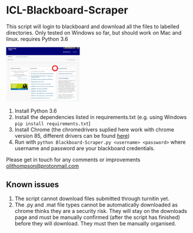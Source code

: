 # ICL-Blackboard-Scraper
This script will login to blackboard and download all the files to labelled directories.
Only tested on Windows so far, but should work on Mac and linux. requires Python 3.6

<img src="https://github.com/ot316/ICL-Blackboard-Scraper/blob/master/screenshot.PNG" alt="screenshot" width="200"/>



1. Install Python 3.6
2. Install the dependencies listed in requirements.txt (e.g. using Windows ```pip install requirements.txt```)
3. Install Chrome (the chromedrivers suplied here work with chrome version 85, different drivers can be found [here][1])
4. Run with ```python Blackboard-Scraper.py <username> <password>``` where username and password are your blackboard credentials.

Please get in touch for any comments or improvements olithompson@protonmail.com

## Known issues
1. The script cannot download files submitted through turnitin yet.
2. The .py and .mat file types cannot be automatically downloaded as chrome thinks they are a security risk. They will stay on the downloads page and must be manually confirmed (after the script has finished) before they will download. They must then be manually organised.


 [1]: https://chromedriver.chromium.org/downloads
